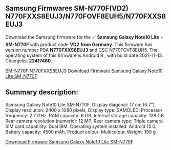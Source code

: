 <h2>Samsung Firmwares SM-N770F(VD2) N770FXXS8EUJ3/N770FOVF8EUH5/N770FXXS8EUJ3</h2>
Download the Samsung firmware for the ✅ <strong>Samsung Galaxy Note10 Lite </strong> ⭐ <strong>SM-N770F</strong> with product code <strong>VD2</strong> <strong> from Germany</strong>. This firmware has version number PDA <strong>N770FXXS8EUJ3</strong> and CSC N770FOVF8EUH5. The operating system of this firmware is Android R , with build date 2021-11-13. Changelist <strong>22417460</strong>.


[SM-N770F](https://samfirm.shop/samsung/model/SM-N770F)
[N770FXXS8EUJ3](https://samfirm.shop/samsung/pda/N770FXXS8EUJ3)
[Download Firmware Samsung Galaxy Note10 Lite SM-N770F](https://samfirm.shop/samsung/firmware/474262)
<h2>Summary description:</h2>
<p>Samsung Galaxy Note10 Lite SM-N770F. Display diagonal: 17 cm (6.7"), Display resolution: 2400 x 1080 pixels, Display type: SAMOLED. Processor frequency: 2.7 GHz. RAM capacity: 6 GB, Internal storage capacity: 128 GB. Rear camera resolution (numeric): 12 MP, Rear camera type: Triple camera. SIM card capability: Dual SIM. Operating system installed: Android 10.0. Battery capacity: 4500 mAh. Product colour: Multicolour. Weight: 199 g</p>


[Download Firmware Samsung Galaxy Note10 Lite SM-N770F](https://samfirm.shop/samsung/firmware/474262)
